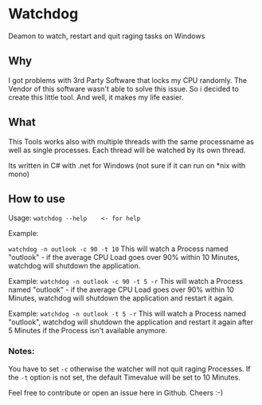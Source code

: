 # Watchdog
 Deamon to watch, restart and quit raging tasks on Windows
 
 ## Why
 I got problems with 3rd Party Software that locks my CPU randomly. The Vendor of this software wasn't able to solve this issue.
 So i decided to create this little tool. And well, it makes my life easier.
 
 ## What
 This Tools works also with multiple threads with the same processname as well as single processes.
 Each thread will be watched by its own thread.
 
 Its written in C# with .net for Windows (not sure if it can run on *nix with mono)
 
 ## How to use
 Usage:
 ```watchdog --help    <- for help```
 
 Example:

 ```watchdog -n outlook -c 90 -t 10```
 This will watch a Process named "outlook" - if the average CPU Load goes over 90% within 10 Minutes, watchdog will shutdown the application.

 Example:
 ```watchdog -n outlook -c 90 -t 5 -r```
 This will watch a Process named "outlook" - if the average CPU Load goes over 90% within 10 Minutes, watchdog will shutdown the application and restart it again.

 Example:
 ```watchdog -n outlook -t 5 -r```
 This will watch a Process named "outlook", watchdog will shutdown the application and restart it again after 5 Minutes if the Process isn't available anymore.


### Notes:
You have to set ```-c``` otherwise the watcher will not quit raging Processes. If the ```-t``` option is not set, the default Timevalue will be set to 10 Minutes. 

Feel free to contribute or open an issue here in Github.
Cheers :-) 
